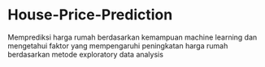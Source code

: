 # House-Price-Prediction
Memprediksi harga rumah berdasarkan kemampuan machine learning dan mengetahui faktor yang mempengaruhi peningkatan harga rumah berdasarkan metode exploratory data analysis
